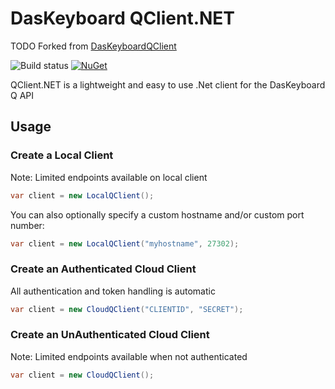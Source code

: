 # DasKeyboard QClient.NET
TODO
Forked from [DasKeyboardQClient](https://github.com/wedge206/DasKeyboardQClient)

![Build status](https://img.shields.io/appveyor/ci/wedge206/daskeyboardqclient.svg)
[![NuGet](https://img.shields.io/nuget/v/DasKeyboardQClient.svg)](https://www.nuget.org/packages/DasKeyboardQClient)

QClient.NET is a lightweight and easy to use .Net client for the DasKeyboard Q API

## Usage
### Create a Local Client
Note: Limited endpoints available on local client
```c#
var client = new LocalQClient();
```

You can also optionally specify a custom hostname and/or custom port number:
```c#
var client = new LocalQClient("myhostname", 27302);
```

### Create an Authenticated Cloud Client
All authentication and token handling is automatic
```c#
var client = new CloudQClient("CLIENTID", "SECRET");
```

### Create an UnAuthenticated Cloud Client
Note: Limited endpoints available when not authenticated
```c#
var client = new CloudQClient();
```
